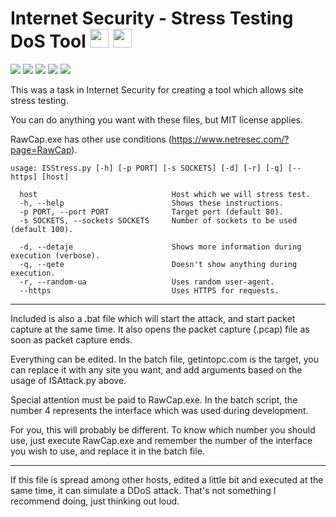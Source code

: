 # Internet Security - Stress Testing DoS Tool <a href="#"><img src="https://www.freeiconspng.com/uploads/us-flag-icon-6.png" width=30 height=30></a> <a href="https://github.com/460N1/IS_Stress-Test/tree/Shqip"><img src="https://cdn3.iconfinder.com/data/icons/finalflags/256/Albania-Flag.png" width=30 height=30></a>

[![](https://img.shields.io/badge/author-Agon%20Hoxha-red.svg)](https://www.github.com/460N1/)
[![](https://img.shields.io/github/license/460N1/IS_Stress-Test.svg)](https://github.com/460N1/IS_Stress-Test/blob/master/LICENSE)
[![](https://img.shields.io/github/release-date/460N1/IS_Stress-Test.svg?kill_cache=1)](https://github.com/460N1/IS_Stress-Test/releases)
[![](https://img.shields.io/github/release/460N1/IS_Stress-Test.svg?kill_cache=1)](https://github.com/460N1/IS_Stress-Test/archive/0.96.zip)
[![](https://img.badgesize.io/460N1/IS_Stress-Test/master/IS_SulmimDOS/ISStress.py.svg?kill_cache=1)](https://github.com/460N1/IS_Stress-Test/blob/master/IS_SulmimDOS/ISStress.py)

This was a task in Internet Security for creating a tool which allows site stress testing.

You can do anything you want with these files, but MIT license applies.

RawCap.exe has other use conditions (https://www.netresec.com/?page=RawCap).

```
usage: ISStress.py [-h] [-p PORT] [-s SOCKETS] [-d] [-r] [-q] [--https] [host]

  host                              Host which we will stress test.
  -h, --help                        Shows these instructions.
  -p PORT, --port PORT              Target port (default 80).
  -s SOCKETS, --sockets SOCKETS     Number of sockets to be used (default 100).
  
  -d, --detaje                      Shows more information during execution (verbose).
  -q, --qete                        Doesn't show anything during execution.
  -r, --random-ua                   Uses random user-agent.
  --https                           Uses HTTPS for requests.

```

***

Included is also a .bat file which will start the attack, and start packet capture at the same time. It also opens the packet capture (.pcap) file as soon as packet capture ends.

Everything can be edited. In the batch file, getintopc.com is the target, you can replace it with any site you want, and add arguments based on the usage of ISAttack.py above.

Special attention must be paid to RawCap.exe. In the batch script, the number 4 represents the interface which was used during development.

For you, this will probably be different. To know which number you should use, just execute RawCap.exe and remember the number of the interface you wish to use, and replace it in the batch file.

***

If this file is spread among other hosts, edited a little bit and executed at the same time, it can simulate a DDoS attack. That's not something I recommend doing, just thinking out loud.

